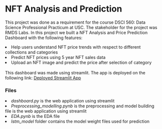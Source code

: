 # NFT Analysis and Prediction

<p>
This project was done as a requirement for the course DSCI 560: Data Science Professional Practicum at USC. The stakeholder for the project was RMDS Labs.
In this project we built a NFT Analysis and Price Prediction Dashboard with the following features:
<li> Help users understand NFT price trends with respect to different collections and categories</li>
<li> Predict NFT prices using 5 year NFT sales data </li>
<li> Upload an NFT image and predict the price after selection of category </li>
<br>
This dashboard was made using streamlit. The app is deployed on the following link: <a href="https://divss98-nft-price-prediction-dashboard-l1yap0.streamlit.app"> Deployed Streamlit App </a>
</p>



### Files
<li> <i> dashboard.py </i> is the web application using streamlit </li>
<li> <i> Preprocessing_modelling.pynb </i>is the preprocessing and model building file  is the web application using streamlit </li>
<li><i>EDA.pynb</i> is the EDA file </li>
<li> <i> lstm_model </i> folder contains the model weight files used for prediction </li>

